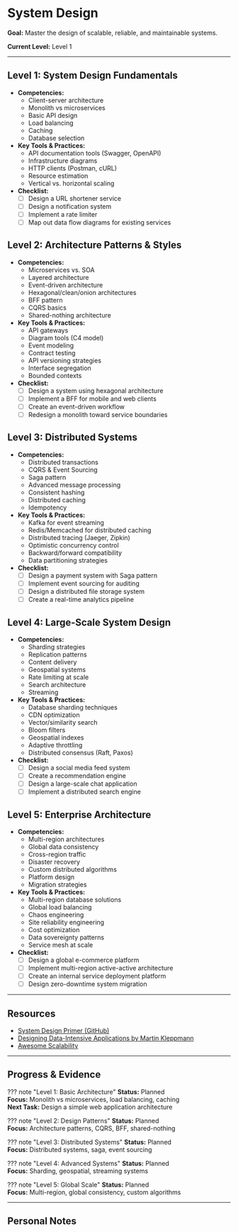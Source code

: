 # System Design

**Goal:** Master the design of scalable, reliable, and maintainable systems.

**Current Level:** Level 1

---

## Level 1: System Design Fundamentals
- **Competencies:**
  - Client-server architecture
  - Monolith vs microservices
  - Basic API design
  - Load balancing
  - Caching
  - Database selection
- **Key Tools & Practices:**
  - API documentation tools (Swagger, OpenAPI)
  - Infrastructure diagrams
  - HTTP clients (Postman, cURL)
  - Resource estimation
  - Vertical vs. horizontal scaling
- **Checklist:**
  - [ ] Design a URL shortener service
  - [ ] Design a notification system
  - [ ] Implement a rate limiter
  - [ ] Map out data flow diagrams for existing services

## Level 2: Architecture Patterns & Styles
- **Competencies:**
  - Microservices vs. SOA
  - Layered architecture
  - Event-driven architecture
  - Hexagonal/clean/onion architectures
  - BFF pattern
  - CQRS basics
  - Shared-nothing architecture
- **Key Tools & Practices:**
  - API gateways
  - Diagram tools (C4 model)
  - Event modeling
  - Contract testing
  - API versioning strategies
  - Interface segregation
  - Bounded contexts
- **Checklist:**
  - [ ] Design a system using hexagonal architecture
  - [ ] Implement a BFF for mobile and web clients
  - [ ] Create an event-driven workflow
  - [ ] Redesign a monolith toward service boundaries

## Level 3: Distributed Systems
- **Competencies:**
  - Distributed transactions
  - CQRS & Event Sourcing
  - Saga pattern
  - Advanced message processing
  - Consistent hashing
  - Distributed caching
  - Idempotency
- **Key Tools & Practices:**
  - Kafka for event streaming
  - Redis/Memcached for distributed caching
  - Distributed tracing (Jaeger, Zipkin)
  - Optimistic concurrency control
  - Backward/forward compatibility
  - Data partitioning strategies
- **Checklist:**
  - [ ] Design a payment system with Saga pattern
  - [ ] Implement event sourcing for auditing
  - [ ] Design a distributed file storage system
  - [ ] Create a real-time analytics pipeline

## Level 4: Large-Scale System Design
- **Competencies:**
  - Sharding strategies
  - Replication patterns
  - Content delivery
  - Geospatial systems
  - Rate limiting at scale
  - Search architecture
  - Streaming
- **Key Tools & Practices:**
  - Database sharding techniques
  - CDN optimization
  - Vector/similarity search
  - Bloom filters
  - Geospatial indexes
  - Adaptive throttling
  - Distributed consensus (Raft, Paxos)
- **Checklist:**
  - [ ] Design a social media feed system
  - [ ] Create a recommendation engine
  - [ ] Design a large-scale chat application
  - [ ] Implement a distributed search engine

## Level 5: Enterprise Architecture
- **Competencies:**
  - Multi-region architectures
  - Global data consistency
  - Cross-region traffic
  - Disaster recovery
  - Custom distributed algorithms
  - Platform design
  - Migration strategies
- **Key Tools & Practices:**
  - Multi-region database solutions
  - Global load balancing
  - Chaos engineering
  - Site reliability engineering
  - Cost optimization
  - Data sovereignty patterns
  - Service mesh at scale
- **Checklist:**
  - [ ] Design a global e-commerce platform
  - [ ] Implement multi-region active-active architecture
  - [ ] Create an internal service deployment platform
  - [ ] Design zero-downtime system migration

---

## Resources
- [System Design Primer (GitHub)](https://github.com/donnemartin/system-design-primer)
- [Designing Data-Intensive Applications by Martin Kleppmann](https://dataintensive.net/)
- [Awesome Scalability](https://github.com/binhnguyennus/awesome-scalability)

---

## Progress & Evidence

??? note "Level 1: Basic Architecture"
    **Status:** Planned  
    **Focus:** Monolith vs microservices, load balancing, caching  
    **Next Task:** Design a simple web application architecture

??? note "Level 2: Design Patterns"
    **Status:** Planned  
    **Focus:** Architecture patterns, CQRS, BFF, shared-nothing

??? note "Level 3: Distributed Systems"
    **Status:** Planned  
    **Focus:** Distributed systems, saga, event sourcing

??? note "Level 4: Advanced Systems"
    **Status:** Planned  
    **Focus:** Sharding, geospatial, streaming systems

??? note "Level 5: Global Scale"
    **Status:** Planned  
    **Focus:** Multi-region, global consistency, custom algorithms

---

## Personal Notes
